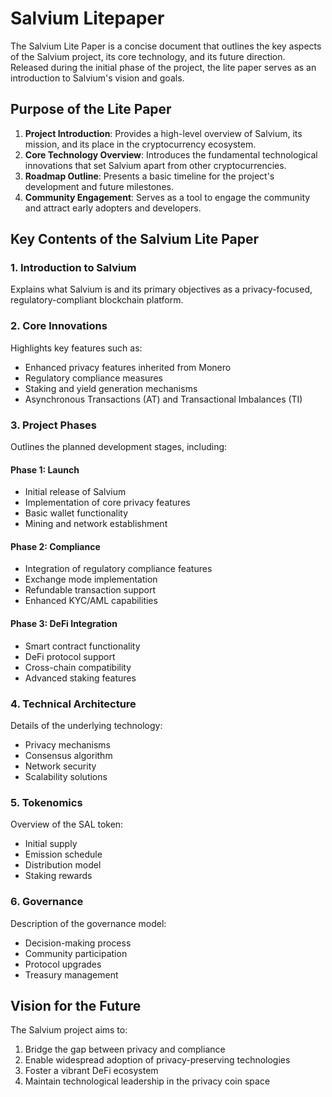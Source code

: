 # Salvium Litepaper

The Salvium Lite Paper is a concise document that outlines the key aspects of the Salvium project, its core technology, and its future direction. Released during the initial phase of the project, the lite paper serves as an introduction to Salvium's vision and goals.

## Purpose of the Lite Paper

1. **Project Introduction**: Provides a high-level overview of Salvium, its mission, and its place in the cryptocurrency ecosystem.
2. **Core Technology Overview**: Introduces the fundamental technological innovations that set Salvium apart from other cryptocurrencies.
3. **Roadmap Outline**: Presents a basic timeline for the project's development and future milestones.
4. **Community Engagement**: Serves as a tool to engage the community and attract early adopters and developers.

## Key Contents of the Salvium Lite Paper

### 1. Introduction to Salvium
Explains what Salvium is and its primary objectives as a privacy-focused, regulatory-compliant blockchain platform.

### 2. Core Innovations
Highlights key features such as:
- Enhanced privacy features inherited from Monero
- Regulatory compliance measures
- Staking and yield generation mechanisms
- Asynchronous Transactions (AT) and Transactional Imbalances (TI)

### 3. Project Phases
Outlines the planned development stages, including:

#### Phase 1: Launch
- Initial release of Salvium
- Implementation of core privacy features
- Basic wallet functionality
- Mining and network establishment

#### Phase 2: Compliance
- Integration of regulatory compliance features
- Exchange mode implementation
- Refundable transaction support
- Enhanced KYC/AML capabilities

#### Phase 3: DeFi Integration
- Smart contract functionality
- DeFi protocol support
- Cross-chain compatibility
- Advanced staking features

### 4. Technical Architecture
Details of the underlying technology:
- Privacy mechanisms
- Consensus algorithm
- Network security
- Scalability solutions

### 5. Tokenomics
Overview of the SAL token:
- Initial supply
- Emission schedule
- Distribution model
- Staking rewards

### 6. Governance
Description of the governance model:
- Decision-making process
- Community participation
- Protocol upgrades
- Treasury management

## Vision for the Future

The Salvium project aims to:
1. Bridge the gap between privacy and compliance
2. Enable widespread adoption of privacy-preserving technologies
3. Foster a vibrant DeFi ecosystem
4. Maintain technological leadership in the privacy coin space
